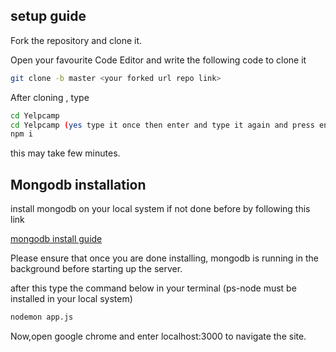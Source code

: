 
## setup guide

Fork the repository and clone it.

Open your favourite Code Editor and write the following code to clone it

```bash
git clone -b master <your forked url repo link>
```

After cloning , type

```bash
cd Yelpcamp
cd Yelpcamp (yes type it once then enter and type it again and press enter)
npm i
```

this may take few minutes.

## Mongodb installation
install mongodb on your local system if not done before by following this link

<a href='https://docs.mongodb.com/guides/server/install/'>mongodb install guide</a>

Please ensure that once you are done installing, mongodb is running in the background before starting up the server.

after this type the command below in your terminal (ps-node must be installed in your local system)

```bash
nodemon app.js
```

Now,open google chrome and enter localhost:3000 to navigate the site.
